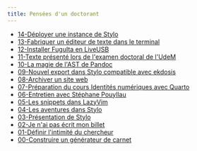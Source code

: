 ```yaml
---
title: Pensées d'un doctorant
---
```


- [14-Déployer une instance de
  Stylo](/posts/2024-11-11-deploiement-d-une-instance-de-stylo.html)
- [13-Fabriquer un éditeur de texte dans le
  terminal](/posts/2024-06-05-fabriquer-un-editeur-de-texte-dans-le-terminal.html)
- [12-Installer FuguIta en
  LiveUSB](/posts/2024-05-18-installer-fuguita-en-live-usb.html)
- [11-Texte présenté lors de l'examen doctoral de l'UdeM](/posts/2024-05-07-texte-examen-de-synthese.html)
- [10-La magie de l'AST de
  Pandoc](/posts/2024-04-10-la-magie-de-l-ast-de-pandoc.html)
- [09-Nouvel export dans Stylo compatible avec ekdosis](/posts/2024-02-15-ekdosis-et-stylo.html)
- [08-Archiver un site web](/posts/2024-01-26-archiver-un-site-web.html)
- [07-Préparation du cours Identités numériques avec
Quarto](/posts/2024-01-10-preparation-du-cours-identite-numerique.html)
- [06-Entretien avec Stéphane Pouyllau](/posts/2024-01-09-entretien-humanum.html)
- [05-Les snippets dans LazyVim](/posts/2023-12-22-les-snippets-dans-lazyvim.html)
- [04-Les aventures dans Stylo](/posts/2023-12-06-les-aventures-dans-stylo.html)
- [03-Présentation de Stylo](/posts/2023-11-21-presentation-de-stylo.html)
- [02-Je n'ai pas écrit mon billet](/posts/2023-11-07-je-n-ai-pas-ecrit-mon-billet.html)
- [01-Définir l'intimité du chercheur](/posts/2023-11-05-intimite-du-chercheur.html)
- [00-Construire un générateur de carnet](/posts/2023-11-03-creation-du-site.html)
